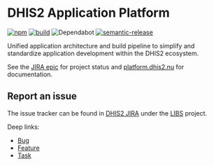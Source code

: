 # DHIS2 Application Platform

[![npm](https://img.shields.io/npm/v/@dhis2/cli-app-scripts.svg)](https://www.npmjs.com/package/@dhis2/cli-app-scripts)
[![build](https://img.shields.io/travis/dhis2/app-platform.svg?branch=master)](https://travis-ci.com/dhis2/app-platform)
![Dependabot](https://badgen.net/dependabot/dhis2/app-platform/?icon=dependabot)
[![semantic-release](https://img.shields.io/badge/%20%20%F0%9F%93%A6%F0%9F%9A%80-semantic--release-e10079.svg)](https://github.com/semantic-release/semantic-release)

Unified application architecture and build pipeline to simplify and standardize application development within the DHIS2 ecosystem.

See the [JIRA epic](https://jira.dhis2.org/browse/TECH-179) for project status and [platform.dhis2.nu](https://platform.dhis2.nu) for documentation.

## Report an issue

The issue tracker can be found in [DHIS2 JIRA](https://jira.dhis2.org)
under the [LIBS](https://jira.dhis2.org/projects/LIBS) project.

Deep links:

-   [Bug](https://jira.dhis2.org/secure/CreateIssueDetails!init.jspa?pid=10700&issuetype=10006&components=11025)
-   [Feature](https://jira.dhis2.org/secure/CreateIssueDetails!init.jspa?pid=10700&issuetype=10300&components=11025)
-   [Task](https://jira.dhis2.org/secure/CreateIssueDetails!init.jspa?pid=10700&issuetype=10003&components=11025)
